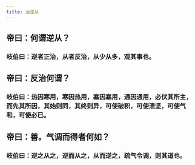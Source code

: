 ```yaml
---
title: 治逆从
---
```


## 帝曰：何谓逆从？
### 岐伯曰：逆者正治，从者反治，从少从多，观其事也。
## 帝曰：反治何谓？
### 岐伯曰：热因寒用，寒因热用，塞因塞用，通因通用，必伏其所主，而先其所因，其始则同，其终则异，可使破积，可使溃坚，可使气和，可使必已。
## 帝曰：善。气调而得者何如？
### 岐伯曰：逆之从之，逆而从之，从而逆之，疏气令调，则其道也。
